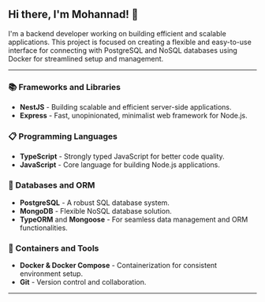 ## Hi there, I'm Mohannad! 👋

I'm a backend developer working on building efficient and scalable applications. This project is focused on creating a flexible and easy-to-use interface for connecting with PostgreSQL and NoSQL databases using Docker for streamlined setup and management.

---

### 📚 Frameworks and Libraries
- **NestJS** - Building scalable and efficient server-side applications.
- **Express** - Fast, unopinionated, minimalist web framework for Node.js.

### 📋 Programming Languages
- **TypeScript** - Strongly typed JavaScript for better code quality.
- **JavaScript** - Core language for building Node.js applications.

### 💾 Databases and ORM
- **PostgreSQL** - A robust SQL database system.
- **MongoDB** - Flexible NoSQL database solution.
- **TypeORM** and **Mongoose** - For seamless data management and ORM functionalities.

### 🐳 Containers and Tools
- **Docker & Docker Compose** - Containerization for consistent environment setup.
- **Git** - Version control and collaboration.

---
